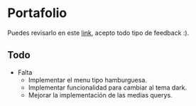 # Portafolio

Puedes revisarlo en este [link](https://cags84.github.io/), acepto todo tipo de feedback :).

## Todo
* Falta
    * Implementar el menu tipo hamburguesa.
    * Implementar funcionalidad para cambiar al tema dark.
    * Mejorar la implementación de las medias querys.